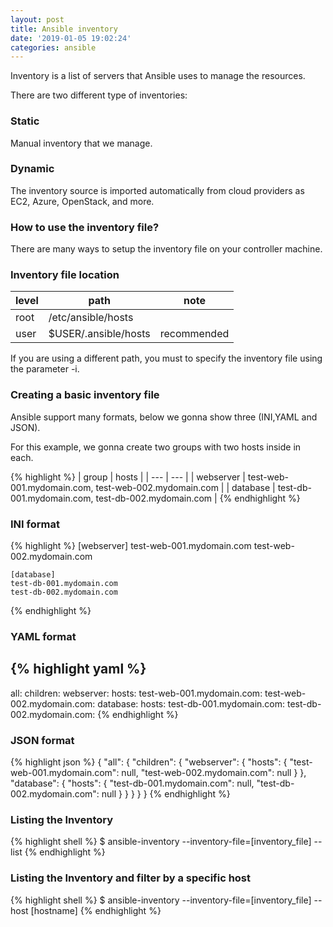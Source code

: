 ```yaml
---
layout: post
title: Ansible inventory
date: '2019-01-05 19:02:24'
categories: ansible
---
```


Inventory is a list of servers that Ansible uses to manage the resources.

There are two different type of inventories:

### Static

Manual inventory that we manage.

### Dynamic

The inventory source is imported automatically from cloud providers as EC2, Azure, OpenStack, and more.

### How to use the inventory file?

There are many ways to setup the inventory file on your controller machine.

### Inventory file location

| level | path | note |
| --- | --- | --- |
| root | /etc/ansible/hosts | |
| user | $USER/.ansible/hosts | recommended |

If you are using a different path, you must to specify the inventory file using the parameter -i.

### Creating a basic inventory file

Ansible support many formats, below we gonna show three (INI,YAML and JSON).

For this example, we gonna create two groups with two hosts inside in each.

{% highlight %}
| group | hosts |
| --- | --- |
| webserver | test-web-001.mydomain.com, test-web-002.mydomain.com |
| database | test-db-001.mydomain.com, test-db-002.mydomain.com |
{% endhighlight %}

### INI format
{% highlight %}
    [webserver]
    test-web-001.mydomain.com
    test-web-002.mydomain.com
     
    [database]
    test-db-001.mydomain.com
    test-db-002.mydomain.com
{% endhighlight %}

### YAML format
{% highlight yaml %}
---
all:
    children:
        webserver:
          hosts:
            test-web-001.mydomain.com:
            test-web-002.mydomain.com:
        database:
          hosts:
            test-db-001.mydomain.com:
            test-db-002.mydomain.com:
{% endhighlight %}

### JSON format
{% highlight json %}
{
    "all": {
        "children": {
            "webserver": {
                "hosts": {
                    "test-web-001.mydomain.com": null,
                    "test-web-002.mydomain.com": null
                }
            },
            "database": {
                "hosts": {
                    "test-db-001.mydomain.com": null,
                    "test-db-002.mydomain.com": null
                }
            }
        }
    }
}
{% endhighlight %}

### Listing the Inventory

{% highlight shell %}
$ ansible-inventory --inventory-file=[inventory_file] --list
{% endhighlight %}

### Listing the Inventory and filter by a specific host

{% highlight shell %}
$ ansible-inventory --inventory-file=[inventory_file] --host [hostname]
{% endhighlight %}